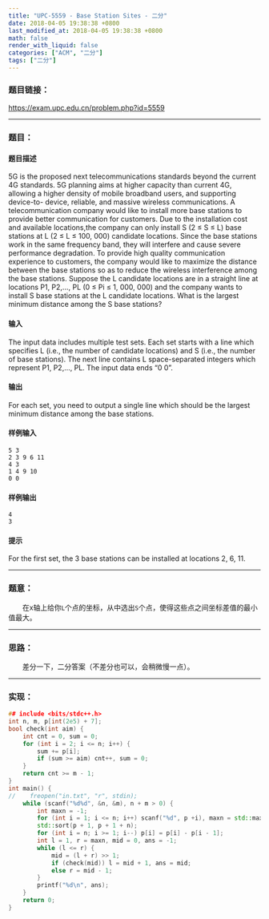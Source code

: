 ```yaml
---
title: "UPC-5559 - Base Station Sites - 二分"
date: 2018-04-05 19:38:38 +0800
last_modified_at: 2018-04-05 19:38:38 +0800
math: false
render_with_liquid: false
categories: ["ACM", "二分"]
tags: ["二分"]
---
```


### 题目链接：

https://exam.upc.edu.cn/problem.php?id=5559

---
### 题目：

#### 题目描述
5G is the proposed next telecommunications standards beyond the current 4G standards. 5G planning aims at higher capacity than current 4G, allowing a higher density of mobile broadband users, and supporting device-to- device, reliable, and massive wireless communications. A telecommunication company would like to install more base stations to provide better communication for customers. Due to the installation cost and available locations,the company can only install S (2 ≤ S ≤ L) base stations at L (2 ≤ L ≤ 100, 000) candidate locations.  Since the base stations work in the same frequency band, they will interfere and cause severe performance degradation. To provide high quality communication experience to customers, the company would like to maximize the distance between the base stations so as to reduce the wireless interference among the base stations. Suppose the L candidate locations are in a straight line at locations P1, P2,..., PL (0 ≤ Pi ≤ 1, 000, 000) and the company wants to install S base stations at the L candidate locations. What is the largest minimum distance among the S base stations?
#### 输入
The input data includes multiple test sets.
Each set starts with a line which specifies L (i.e., the number of candidate locations) and S (i.e., the number of base stations). The next line contains L space-separated integers which represent P1, P2,..., PL.
The input data ends “0 0”.
#### 输出
For each set, you need to output a single line which should be the largest minimum distance among the base stations.
#### 样例输入
```
5 3
2 3 9 6 11
4 3
1 4 9 10
0 0
```
#### 样例输出
```
4
3
```
#### 提示
For the first set, the 3 base stations can be installed at locations 2, 6, 11.



---
### 题意：

&emsp;&emsp;在x轴上给你`L`个点的坐标，从中选出`S`个点，使得这些点之间坐标差值的最小值最大。

---
### 思路：

&emsp;&emsp;差分一下，二分答案（不差分也可以，会稍微慢一点）。

---
### 实现：

```cpp
## include <bits/stdc++.h>
int n, m, p[int(2e5) + 7];
bool check(int aim) {
    int cnt = 0, sum = 0;
    for (int i = 2; i <= n; i++) {
        sum += p[i];
        if (sum >= aim) cnt++, sum = 0;
    }
    return cnt >= m - 1;
}
int main() {
//    freopen("in.txt", "r", stdin);
    while (scanf("%d%d", &n, &m), n + m > 0) {
        int maxn = -1;
        for (int i = 1; i <= n; i++) scanf("%d", p +i), maxn = std::max(maxn, p[i]);
        std::sort(p + 1, p + 1 + n);
        for (int i = n; i >= 1; i--) p[i] = p[i] - p[i - 1];
        int l = 1, r = maxn, mid = 0, ans = -1;
        while (l <= r) {
            mid = (l + r) >> 1;
            if (check(mid)) l = mid + 1, ans = mid;
            else r = mid - 1;
        }
        printf("%d\n", ans);
    }
    return 0;
}
```